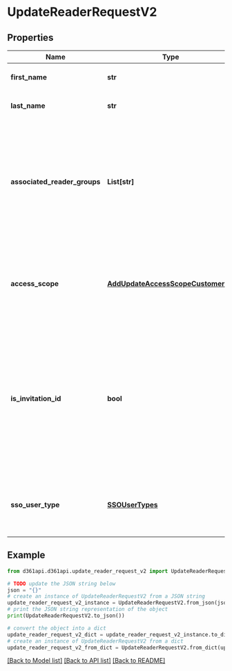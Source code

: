 # UpdateReaderRequestV2


## Properties

Name | Type | Description | Notes
------------ | ------------- | ------------- | -------------
**first_name** | **str** | The first name of the reader | [optional] 
**last_name** | **str** | The last name of the reader | [optional] 
**associated_reader_groups** | **List[str]** | List of reader group IDs. If the value is null or not given, then the reader would be removed from all associated reader groups. | 
**access_scope** | [**AddUpdateAccessScopeCustomerV2**](AddUpdateAccessScopeCustomerV2.md) | Access level of the reader. 0-None, 1-Category, 2-Version, 3-Project, 4-Language. | 
**is_invitation_id** | **bool** | Applicable only for Single Sign-On readers. Set this property to true, if the reader is a Single Sign-On reader who hasn&#39;t logged in to the application yet. | [optional] 
**sso_user_type** | [**SSOUserTypes**](SSOUserTypes.md) | SSO user type 0 - Normal user, 1 - SSO user, 2 - Invited SSO user | [optional] 

## Example

```python
from d361api.d361api.update_reader_request_v2 import UpdateReaderRequestV2

# TODO update the JSON string below
json = "{}"
# create an instance of UpdateReaderRequestV2 from a JSON string
update_reader_request_v2_instance = UpdateReaderRequestV2.from_json(json)
# print the JSON string representation of the object
print(UpdateReaderRequestV2.to_json())

# convert the object into a dict
update_reader_request_v2_dict = update_reader_request_v2_instance.to_dict()
# create an instance of UpdateReaderRequestV2 from a dict
update_reader_request_v2_from_dict = UpdateReaderRequestV2.from_dict(update_reader_request_v2_dict)
```
[[Back to Model list]](../README.md#documentation-for-models) [[Back to API list]](../README.md#documentation-for-api-endpoints) [[Back to README]](../README.md)


